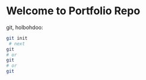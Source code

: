 
# Welcome to Portfolio Repo

git, holbohdoo:

```bash
git init 
 # next 
git
# or
git 
# or
git 
```
